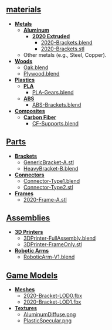 ## [materials](materials.md)
- **[Metals](Materials/Metals.md)**
  - **[Aluminum](Materials/Metals/Aluminum.md)**
    - **[2020 Extruded](2020beam_4-Tslot_1m.md)**
      - [2020-Brackets.blend](Materials/Metals/Aluminum/2020Extruded/2020-Brackets.blend.md)
      - [2020-Brackets.stl](Materials/Metals/Aluminum/2020Extruded/2020-Brackets.stl.md)
  - Other metals (e.g., Steel, Copper).
- **[Woods](Materials/Woods.md)**
  - [Oak.blend](Materials/Woods/Oak.blend.md)
  - [Plywood.blend](Materials/Woods/Plywood.blend.md)
- **[Plastics](Materials/Plastics.md)**
  - **[PLA](Materials/Plastics/PLA.md)**
    - [PLA-Gears.blend](Materials/Plastics/PLA/PLA-Gears.blend.md)
  - **[ABS](Materials/Plastics/ABS.md)**
    - [ABS-Brackets.blend](Materials/Plastics/ABS/ABS-Brackets.blend.md)
- **[Composites](Materials/Composites.md)**
  - **[Carbon Fiber](Materials/Composites/CarbonFiber.md)**
    - [CF-Supports.blend](Materials/Composites/CarbonFiber/CF-Supports.blend.md)

## [Parts](Parts.md)
- **[Brackets](Parts/Brackets.md)**
  - [GenericBracket-A.stl](Parts/Brackets/GenericBracket-A.stl.md)
  - [HeavyBracket-B.blend](Parts/Brackets/HeavyBracket-B.blend.md)
- **[Connectors](Parts/Connectors.md)**
  - [Connector-Type1.blend](Parts/Connectors/Connector-Type1.blend.md)
  - [Connector-Type2.stl](Parts/Connectors/Connector-Type2.stl.md)
- **[Frames](Parts/Frames.md)**
  - [2020-Frame-A.stl](Parts/Frames/2020-Frame-A.stl.md)

## [Assemblies](Assemblies.md)
- **[3D Printers](Assemblies/3DPrinters.md)**
  - [3DPrinter-FullAssembly.blend](Assemblies/3DPrinters/3DPrinter-FullAssembly.blend.md)
  - [3DPrinter-FrameOnly.stl](Assemblies/3DPrinters/3DPrinter-FrameOnly.stl.md)
- **[Robotic Arms](Assemblies/RoboticArms.md)**
  - [RoboticArm-V1.blend](Assemblies/RoboticArms/RoboticArm-V1.blend.md)

## [Game Models](GameModels.md)
- **[Meshes](GameModels/Meshes.md)**
  - [2020-Bracket-LOD0.fbx](GameModels/Meshes/2020-Bracket-LOD0.fbx.md)
  - [2020-Bracket-LOD1.fbx](GameModels/Meshes/2020-Bracket-LOD1.fbx.md)
- **[Textures](GameModels/Textures.md)**
  - [AluminumDiffuse.png](GameModels/Textures/AluminumDiffuse.png.md)
  - [PlasticSpecular.png](GameModels/Textures/PlasticSpecular.png.md)
